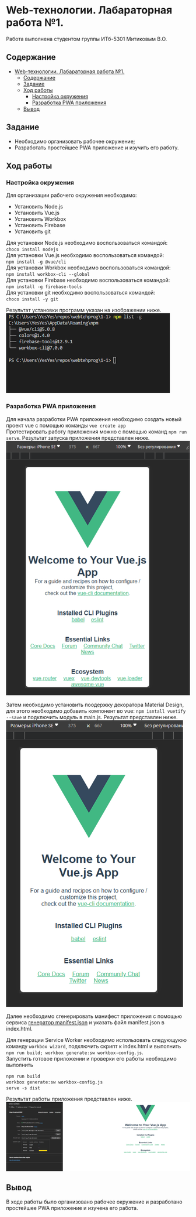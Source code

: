 # Web-технологии. Лабараторная работа №1.

Работа выполнена студентом группы ИТб-5301 Митиковым В.О.

## Содержание
- [Web-технологии. Лабараторная работа №1.](#web-технологии-лабараторная-работа-1)
	- [Содержание](#содержание)
	- [Задание](#задание)
	- [Ход работы](#ход-работы)
		- [Настройка окружения](#настройка-окружения)
		- [Разработка PWA приложения](#разработка-pwa-приложения)
	- [Вывод](#вывод)

## Задание
- Необходимо организовать рабочее окружение;
- Разработать простейшее PWA приложение и изучить его работу.

## Ход работы
### Настройка окружения
Для организации рабочего окружения необходимо:
- Установить Node.js
- Установить Vue.js
- Установить Workbox
- Установить Firebase
- Установить git

Для установки Node.js необходимо воспользоваться командой:  
`choco install nodejs`  
Для установки Vue.js необходимо воспользоваться командой:  
`npm install -g @vue/cli`  
Для установки Workbox необходимо воспользоваться командой:  
`npm install workbox-cli --global`  
Для установки Firebase необходимо воспользоваться командой:  
`npm install -g firebase-tools`  
Для установки git необходимо воспользоваться командой:  
`choco install -y git`  

Результат установки программ указан на изображении ниже.
![Результат установки программ](./pics/wt-1/1.png)

### Разработка PWA приложения
Для начала разработки PWA приложения необходимо создать новый проект vue с помощью команды `vue create app`  
Протестировать работу приложения можно с помощью команд `npm run serve`. Результат запуска приложения представлен ниже.  
![Результат запуска приложения](./pics/wt-1/2.png)  

Затем необходимо установить поодержку декоратора Material Design, для этого необходимо добавить компонент во vue:
`npm isntall vuetify --save` и подключить модуль в main.js. Результат представлен ниже.  
![Приложение с подключенным Material Design](./pics/wt-1/3.png)  

Далее необходимо сгенерировать манифест приложения с помощью сервиса [генератор manifest.json](https://app-manifest.firebaseapp.com/ ) и указать файл manifest.json в index.html.

Для генерации Service Worker необходимо использовать следующуюю команду `workbox wizard`, подключить скрипт к index.html  и выполнить `npm run build; workbox generate:sw workbox-config.js`.  
Запустить готовое приложении и проверки его работы необходимо выполнить 
```
npm run build
workbox generate:sw workbox-config.js
serve -s dist
```
Результат работы приложения представлен ниже.
![Разработанное приложение](./pics/wt-1/4.png)  
## Вывод
В ходе работы было организовано рабочее окружение и разработано простейшее PWA приложение и изучена его работа.